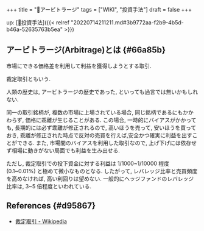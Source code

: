+++
title = "📝アービトラージ"
tags = ["WIKI", "投資手法"]
draft = false
+++

up: [🔖投資手法]({{< relref "20220714211211.md#3b9772aa-f2b9-4b5d-b46a-52635763b5ea" >}})


## アービトラージ(Arbitrage)とは {#66a85b}

市場にできる価格差を利用して利益を獲得しようとする取引.

裁定取引ともいう.

人類の歴史は, アービトラージの歴史であった, といっても過言では無いかもしれない.

同一の取引銘柄が, 複数の市場に上場されている場合, 同じ銘柄であるにもかかわらず, 価格に乖離が生じることがある. この場合, 一時的にバイアスがかかっても, 長期的には必ず乖離が修正されるので, 高いほうを売って, 安いほうを買っておき, 乖離が修正された時点で反対の売買を行えば,安全かつ確実に利益を出すことができる. また, 市場間のバイアスを利用した取引なので, 上げ下げには依存せず相場に動きがない局面でも利益を生み出せる.

ただし, 裁定取引での投下資金に対する利益は 1/1000~1/10000 程度(0.1~0.01%) と極めて微小なものとなる. したがって, レバレッジ比率と売買頻度を高めなければ, 高い利回りは望めない. 一般的にヘッジファンドのレバレッジ比率は, 3~5 倍程度といわれている.


## References {#d95867}

-   [裁定取引 - Wikipedia](http://ja.wikipedia.org/wiki/%E8%A3%81%E5%AE%9A%E5%8F%96%E5%BC%95)
